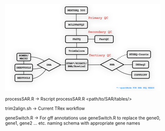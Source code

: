 ![](workflow.png)


processSAR.R  -> Rscript processSAR.R <path/to/SAR/tables/> 

trim2align.sh -> Current TRex workflow 

geneSwitch.R  -> For gff annotations use geneSwitch.R to replace the gene0, gene1, gene2 ... etc. 
naming schema with appropriate gene names

